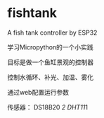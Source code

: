 # fishtank
A fish tank controller by ESP32

学习Micropython的一个小实践

目标是做一个鱼缸景观的控制器

控制水循环、补光、加温、雾化

通过web配置运行参数

传感器： DS18B20 *2 DHT11*1